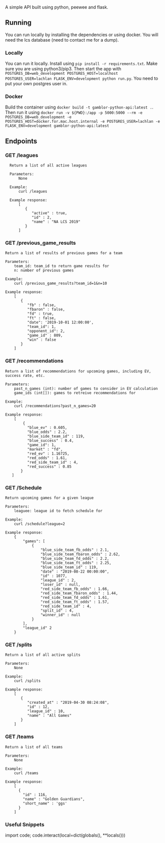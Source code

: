 A simple API built using python, peewee and flask.

## Running

You can run locally by installing the dependencies or using docker. You will need the lcs database (need to contact me for a dump).

### Locally

You can run it locally. Install using `pip install -r requirements.txt`. Make sure you are using python3/pip3. Then start the app with `POSTGRES_DB=web_development POSTGRES_HOST=localhost POSTGRES_USER=lachlan FLASK_ENV=development python run.py`. You need to put your own postgres user in.

### Docker

Build the container using `docker build -t gamblor-python-api:latest .`. Then run it using `docker run -v ${PWD}:/app -p 5000:5000 --rm -e POSTGRES_DB=web_development -e POSTGRES_HOST=docker.for.mac.host.internal -e POSTGRES_USER=lachlan -e FLASK_ENV=development gamblor-python-api:latest`

## Endpoints

### GET /leagues

```
  Return a list of all active leagues

  Parameters:
      None

  Example:
      curl /leagues

  Example response:
      [
         {
            "active" : true,
            "id" : 2,
            "name" : "NA LCS 2019"
         }
      ]
```

### GET /previous_game_results


```
Return a list of results of previous games for a team

Parameters:
    team_id: team_id to return game results for
    n: number of previous games

Example:
    curl /previous_game_results?team_id=1&n=10

Example response:
    [
       {
          "fb" : false,
          "fbaron" : false,
          "fd" : true,
          "ft" : false,
          "date": '2019-10-01 12:00:00',
          "team_id": 1,
          "opponent_id": 2,
          "game_id" : 809,
          "win" : false
       }
    ]
```

### GET /recommendations

```
Return a list of recommendations for upcoming games, including EV, success rate, etc.

Parameters:
    past_n_games (int): number of games to consider in EV calculation
    game_ids (int[]): games to retreive recommendations for

Example:
    curl /recommendations?past_n_games=20

Example response:
    [
        {
          "blue_ev" : 0.605,
          "blue_odds" : 2.2,
          "blue_side_team_id" : 119,
          "blue_success" : 0.4,
          "game_id": 1,
          "market" : "fd",
          "red_ev" : 1.16725,
          "red_odds" : 1.61,
          "red_side_team_id" : 4,
          "red_success" : 0.85
       }
   ]
```

### GET /Schedule

```
Return upcoming games for a given league

Parameters:
    leaguee: league id to fetch schedule for

Example:
    curl /schedule?league=2

Example response:
    {
        "games": [
            {
                "blue_side_team_fb_odds" : 2.1,
                "blue_side_team_fbaron_odds" : 2.62,
                "blue_side_team_fd_odds" : 2.2,
                "blue_side_team_ft_odds" : 2.25,
                "blue_side_team_id" : 119,
                "date" : "2019-08-22 00:00:00",
                "id" : 1077,
                "league_id" : 2,
                "loser_id" : null,
                "red_side_team_fb_odds" : 1.66,
                "red_side_team_fbaron_odds" : 1.44,
                "red_side_team_fd_odds" : 1.61,
                "red_side_team_ft_odds" : 1.57,
                "red_side_team_id" : 4,
                "split_id" : 4,
                "winner_id" : null
            }
        ],
        "league_id" 2
    }
```

### GET /splits

```
Return a list of all active splits

Parameters:
    None

Example:
    curl /splits

Example response:
    [
       {
          "created_at" : "2019-04-30 08:24:08",
          "id" : 12,
          "league_id" : 10,
          "name" : "All Games"
       }
    ]
```

### GET /teams

```
Return a list of all teams

Parameters:
    None

Example:
    curl /teams

Example response:
    [
      {
        "id" : 116,
        "name" : "Golden Guardians",
        "short_name" : 'ggs'
      }
    ]
```

### Useful Snippets

import code; code.interact(local=dict(globals(), **locals()))
